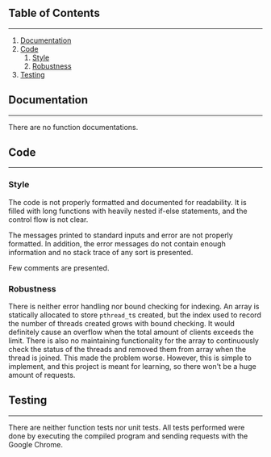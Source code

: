 ## Table of Contents
---
1. [Documentation](#documentation)
2. [Code](#code)
    1. [Style](#style)
    2. [Robustness](#robustness)
3. [Testing](#testing)

## Documentation
---
There are no function documentations.



## Code
---
### Style
The code is not properly formatted and documented for readability. It is filled with long functions with heavily nested if-else statements, and the control flow is not clear. 

The messages printed to standard inputs and error are not properly formatted. In addition, the error messages do not contain enough information and no stack trace of any sort is presented. 

Few comments are presented.


### Robustness
There is neither error handling nor bound checking for indexing. An array is statically allocated to store `pthread_t`s created, but the index used to record the number of threads created grows with bound checking. It would definitely cause an overflow when the total amount of clients exceeds the limit. There is also no maintaining functionality for the array to continuously check the status of the threads and removed them from array when the thread is joined. This made the problem worse. However, this is simple to implement, and this project is meant for learning, so there won't be a huge amount of requests. 



## Testing
---
There are neither function tests nor unit tests. All tests performed were done by executing the compiled program and sending requests with the Google Chrome.


